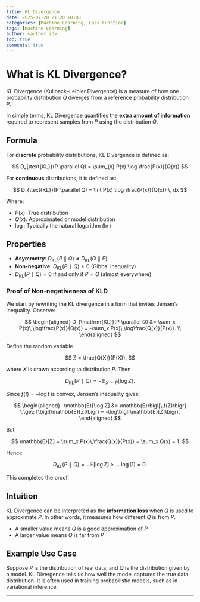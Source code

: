 ```yaml
---
title: KL Divergence
date: 2025-07-28 21:20 +0100
categories: [Machine Learning, Loss Function]
tags: [Machine Learning]
author: <author_id>
toc: true
comments: true
---
```



# What is KL Divergence?

KL Divergence (Kullback–Leibler Divergence) is a measure of how one probability distribution $Q$ diverges from a reference probability distribution $P$. 

In simple terms, KL Divergence quantifies the **extra amount of information** required to represent samples from $P$ using the distribution $Q$.

## Formula

For **discrete** probability distributions, KL Divergence is defined as:

$$
D_{\text{KL}}(P \parallel Q) = \sum_{x} P(x) \log \frac{P(x)}{Q(x)}
$$

For **continuous** distributions, it is defined as:

$$
D_{\text{KL}}(P \parallel Q) = \int P(x) \log \frac{P(x)}{Q(x)} \, dx
$$

Where:

* $P(x)$: True distribution
* $Q(x)$: Approximated or model distribution
* $\log$: Typically the natural logarithm ($\ln$)

## Properties

* **Asymmetry**: $D_{\text{KL}}(P \parallel Q) \ne D_{\text{KL}}(Q \parallel P)$
* **Non-negative**: $D_{\text{KL}}(P \parallel Q) \ge 0$ (Gibbs' inequality)
* $D_{\text{KL}}(P \parallel Q) = 0$ if and only if $P = Q$ (almost everywhere)

### Proof of Non-negativeness of KLD

We start by rewriting the KL divergence in a form that invites Jensen’s inequality. Observe:

$$
\begin{aligned}
D_{\mathrm{KL}}(P \parallel Q)
&= \sum_x P(x)\,\log\frac{P(x)}{Q(x)}
= -\sum_x P(x)\,\log\frac{Q(x)}{P(x)}. \\
\end{aligned}
$$

Define the random variable

$$
  Z = \frac{Q(X)}{P(X)},
$$

where $X$ is drawn according to distribution $P$. Then

$$
  D_{\mathrm{KL}}(P \parallel Q)
  = -\mathbb{E}_{X\sim P}\bigl[\log Z\bigr].
$$

Since $f(t) = -\log t$ is convex, Jensen’s inequality gives:

$$
\begin{aligned}
-\mathbb{E}[\log Z]
&= \mathbb{E}\bigl[\,f(Z)\bigr]
\;\ge\; f\bigl(\mathbb{E}[Z]\bigr)
= -\log\bigl(\mathbb{E}[Z]\bigr).
\end{aligned}
$$

But

$$
\mathbb{E}[Z]
= \sum_x P(x)\,\frac{Q(x)}{P(x)}
= \sum_x Q(x)
= 1.
$$

Hence

$$
  D_{\mathrm{KL}}(P \parallel Q)
  = -\mathbb{E}[\log Z]
  \;\ge\; -\log(1)
  = 0.
$$

This completes the proof.


## Intuition

KL Divergence can be interpreted as the **information loss** when $Q$ is used to approximate $P$. In other words, it measures how different $Q$ is from $P$.

* A smaller value means $Q$ is a good approximation of $P$
* A larger value means $Q$ is far from $P$

## Example Use Case

Suppose $P$ is the distribution of real data, and $Q$ is the distribution given by a model. KL Divergence tells us how well the model captures the true data distribution. It is often used in training probabilistic models, such as in variational inference.

---